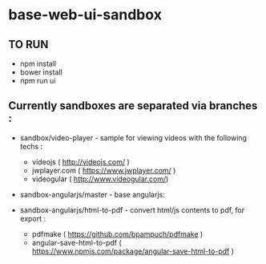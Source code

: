 # base-web-ui-sandbox

## TO RUN
* npm install
* bower install
* npm run ui

## Currently sandboxes are separated via branches : 
* sandbox/video-player - sample for viewing videos with the following techs : 
  * videojs ( http://videojs.com/ )
  * jwplayer.com ( https://www.jwplayer.com/ )
  * videogular ( http://www.videogular.com/)  
  
* sandbox-angularjs/master - base angularjs: 

* sandbox-angularjs/html-to-pdf - convert html/js contents to pdf, for export :
  * pdfmake ( https://github.com/bpampuch/pdfmake )
  * angular-save-html-to-pdf ( https://www.npmjs.com/package/angular-save-html-to-pdf )
  
